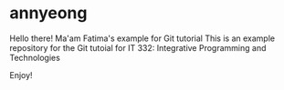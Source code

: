 # annyeong
Hello there!
Ma'am Fatima's example for Git tutorial
This is an example repository for the Git tutoial for IT 332: Integrative Programming and Technologies

Enjoy!

